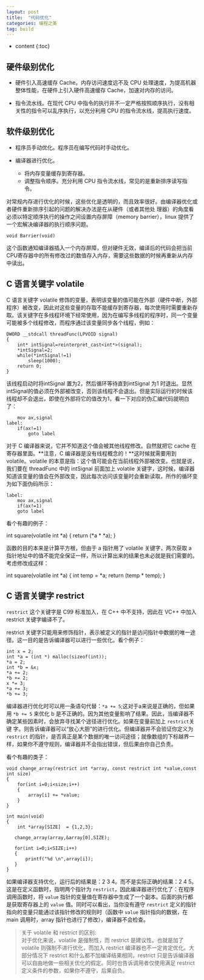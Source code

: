 ```yaml
---
layout: post
title:  "代码优化"
categories: 编程之美
tag: build 
---
```


* content
{:toc}


## 硬件级别优化
    
* 硬件引入高速缓存 Cache。内存访问速度远不及 CPU 处理速度，为提高机器整体性能，在硬件上引入硬件高速缓存 Cache，加速对内存的访问。

* 指令流水线。在现代 CPU 中指令的执行并不一定严格按照顺序执行，没有相关性的指令可以乱序执行，以充分利用 CPU 的指令流水线，提高执行速度。

## 软件级别优化

* 程序员手动优化。程序员在编写代码时手动优化。

* 编译器进行优化。

    * 将内存变量缓存到寄存器。
    * 调整指令顺序。充分利用 CPU 指令流水线，常见的是重新排序读写指令。
 
 对常规内存进行优化的时候，这些优化是透明的，而且效率很好。由编译器优化或者硬件重新排序引起的问题的解决办法是在从硬件（或者其他处 理器）的角度看必须以特定顺序执行的操作之间设置内存屏障（memory barrier），linux 提供了一个宏解决编译器的执行顺序问题。
 
    void Barrier(void)
    
 这个函数通知编译器插入一个内存屏障，但对硬件无效，编译后的代码会把当前CPU寄存器中的所有修改过的数值存入内存，需要这些数据的时候再重新从内存中读出。
 
## C 语言关键字 volatile

C 语言关键字 volatile 修饰的变量，表明该变量的值可能在外部（硬件中断，外部程序）被改变，因此对这些变量的存取不能缓存到寄存器，每次使用时需要重新存取。该关键字在多线程环境下经常使用，因为在编写多线程的程序时，同一个变量可能被多个线程修改，而程序通过该变量同步各个线程，例如：

    DWORD __stdcall threadFunc(LPVOID signal)
    {
        int* intSignal=reinterpret_cast<int*>(signal);
        *intSignal=2;
        while(*intSignal!=1)
            sleep(1000);
        return 0;
    }
    
 该线程启动时将intSignal 置为2，然后循环等待直到intSignal 为1 时退出。显然intSignal的值必须在外部被改变，否则该线程不会退出。但是实际运行的时候该线程却不会退出，即使在外部将它的值改为1，看一下对应的伪汇编代码就明白了：
 
        mov ax,signal
    label:
        if(ax!=1)
            goto label
 
对于 C 编译器来说，它并不知道这个值会被其他线程修改。自然就把它 cache 在寄存器里面。**注意，C 编译器是没有线程概念的！**这时候就需要用到 volatile。volatile 的本意是指：这个值可能会在当前线程外部被改变。也就是说，我们要在 threadFunc 中的 intSignal 前面加上 volatile 关键字，这时候，编译器知道该变量的值会在外部改变，因此每次访问该变量时会重新读取，所作的循环变为如下面伪码所示：

    label:
        mov ax,signal
        if(ax!=1)
        goto label
        
看个有趣的例子：

int square(volatile int *a)
{
    return (*a * *a);
}

函数的目的本来是计算平方根，但由于 a 指针用了 volatile 关键字，两次获取 a 指针地址中的值不能完全保证一样，所以计算出来的结果也未必就是我们需要的。考虑修改成这样：

int square(volatile int *a)
{
    int temp = *a;
    return (temp * temp);
}
 
## C 语言关键字 restrict

`restrict` 这个关键字是 C99 标准加入，在 C++ 中不支持，因此在 VC++ 中加入 restrict 关键字编译不了。

restrict 关键字只能用来修饰指针，表示被定义的指针是访问指针中数据的唯一途径。这一目的是告诉编译器可以进行一些优化。看个例子：

    int x = 2;
    int *a = (int *) malloc(sizeof(int));
    *a = 2;
    int *b = &x;
    *a += 2;
    *b += 2;
    x *= 3;
    *a += 3;
    *b += 3; 
    
编译器进行优化时可以用一条语句代替：`*a += 5`;这对于a来说是正确的，但如果用 `*b += 5` 来优化 b 是不正确的。因为其他变量影响了结果。因此，当编译器不确定某些因素时，会放弃寻找某个途径进行优化。如果在变量前加上  `restrict`关键 字。则告诉编译器可以“放心大胆”的进行优化。但编译器并不会验证你定义为 `restrict` 的指针，是否真正是某个数据的唯一访问途径；就像数组的下标越界一样，如果你不遵守规则，编译器并不会指出错误，但后果由你自己负责。

看个有趣的类子：

    void change_array(restrict int *array, const restrict int *value,const int size)
    {
        for(int i=0;i<size;i++)
        {
            array[i] += *value;
        }
    }
    
    int main(void)
    {
        int *array[SIZE]  = {1,2,3};
    
       change_array(array,&array[0],SIZE);
    
       for(int i=0;i<SIZE;i++)
       {
           printf("%d \n",array[i]);
       }
    }

如果编译器支持优化，运行后的结果是：2   3   4。而不是实际正确的结果：2   4   5。这是在定义函数时，指明两个指针为 `restrict`，因此编译器进行优化了：在程序调用函数时，将 `value` 指针的变量值在寄存器中生成了一个副本。后面的执行都是获取寄存器上的 `value` 值。同时可以看出，当你没有遵守 `restrict` 定义的指针指向的变量只能通过该指针修改的规则时（函数中 `value` 指针指向的数据，在 main 调用时，array 指针也进行了修改），编译器不会检查。


> 关于 volatile 和 restrict 的区别:  
对于优化来说，volatile 是强制性，而 restrict 是建议性。也就是加了 volatile 则强制不进行优化，而加入 restrict 编译器也不一定肯定优化。大部分情况下 restrict 和什么都不加编译结果相同，restrict 只是告诉编译器可以自由地做一些相关优化的假定。同时也告诉调用者仅使用满足 restrict 定义条件的参数，如果你不遵守，后果自负。
 
 